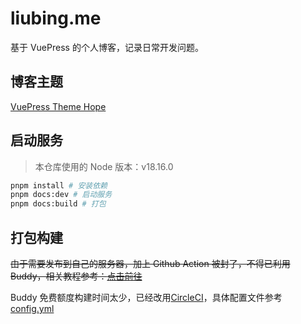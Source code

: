 # liubing.me

基于 VuePress 的个人博客，记录日常开发问题。

## 博客主题

[VuePress Theme Hope](https://theme-hope.vuejs.press/zh/)

## 启动服务

> 本仓库使用的 Node 版本：v18.16.0

```sh
pnpm install # 安装依赖
pnpm docs:dev # 启动服务
pnpm docs:build # 打包
```

## 打包构建

~~由于需要发布到自己的服务器，加上 Github Action 被封了，不得已利用 Buddy，相关教程参考：[点击前往](https://liubing.me/article/vue/vuepress-automatically-deploys-to-own-servers-with-buddy.html)~~

Buddy 免费额度构建时间太少，已经改用[CircleCI](https://circleci.com/)，具体配置文件参考[config.yml](https://github.com/liub1934/liubing.me/blob/main/.circleci/config.yml)
